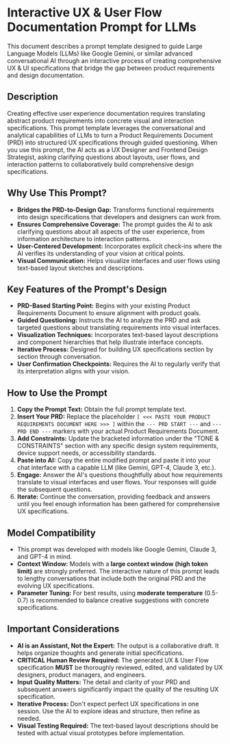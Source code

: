 # Interactive UX & User Flow Documentation Prompt for LLMs

This document describes a prompt template designed to guide Large Language Models (LLMs) like Google Gemini, or similar advanced conversational AI through an interactive process of creating comprehensive UX & UI specifications that bridge the gap between product requirements and design documentation.

## Description

Creating effective user experience documentation requires translating abstract product requirements into concrete visual and interaction specifications. This prompt template leverages the conversational and analytical capabilities of LLMs to turn a Product Requirements Document (PRD) into structured UX specifications through guided questioning. When you use this prompt, the AI acts as a UX Designer and Frontend Design Strategist, asking clarifying questions about layouts, user flows, and interaction patterns to collaboratively build comprehensive design specifications.

## Why Use This Prompt?

* **Bridges the PRD-to-Design Gap:** Transforms functional requirements into design specifications that developers and designers can work from.
* **Ensures Comprehensive Coverage:** The prompt guides the AI to ask clarifying questions about all aspects of the user experience, from information architecture to interaction patterns.
* **User-Centered Development:** Incorporates explicit check-ins where the AI verifies its understanding of your vision at critical points.
* **Visual Communication:** Helps visualize interfaces and user flows using text-based layout sketches and descriptions.

## Key Features of the Prompt's Design

* **PRD-Based Starting Point:** Begins with your existing Product Requirements Document to ensure alignment with product goals.
* **Guided Questioning:** Instructs the AI to analyze the PRD and ask targeted questions about translating requirements into visual interfaces.
* **Visualization Techniques:** Incorporates text-based layout descriptions and component hierarchies that help illustrate interface concepts.
* **Iterative Process:** Designed for building UX specifications section by section through conversation.
* **User Confirmation Checkpoints:** Requires the AI to regularly verify that its interpretation aligns with your vision.

## How to Use the Prompt

1. **Copy the Prompt Text:** Obtain the full prompt template text.
2. **Insert Your PRD:** Replace the placeholder `[ <<< PASTE YOUR PRODUCT REQUIREMENTS DOCUMENT HERE >>> ]` within the `--- PRD START ---` and `--- PRD END ---` markers with your actual Product Requirements Document.
3. **Add Constraints:** Update the bracketed information under the "TONE & CONSTRAINTS" section with any specific design system requirements, device support needs, or accessibility standards.
4. **Paste into AI:** Copy the entire modified prompt and paste it into your chat interface with a capable LLM (like Gemini, GPT-4, Claude 3, etc.).
5. **Engage:** Answer the AI's questions thoughtfully about how requirements translate to visual interfaces and user flows. Your responses will guide the subsequent questions.
6. **Iterate:** Continue the conversation, providing feedback and answers until you feel enough information has been gathered for comprehensive UX specifications.

## Model Compatibility

* This prompt was developed with models like Google Gemini, Claude 3, and GPT-4 in mind.
* **Context Window:** Models with a **large context window (high token limit)** are strongly preferred. The interactive nature of this prompt leads to lengthy conversations that include both the original PRD and the evolving UX specifications.
* **Parameter Tuning:** For best results, using **moderate temperature** (0.5-0.7) is recommended to balance creative suggestions with concrete specifications.

## Important Considerations

* **AI is an Assistant, Not the Expert:** The output is a collaborative draft. It helps organize thoughts and generate initial specifications.
* **CRITICAL Human Review Required:** The generated UX & User Flow specification **MUST** be thoroughly reviewed, edited, and validated by UX designers, product managers, and engineers.
* **Input Quality Matters:** The detail and clarity of your PRD and subsequent answers significantly impact the quality of the resulting UX specification.
* **Iterative Process:** Don't expect perfect UX specifications in one session. Use the AI to explore ideas and structure, then refine as needed.
* **Visual Testing Required:** The text-based layout descriptions should be tested with actual visual prototypes before implementation.

